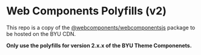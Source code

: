 # Web Components Polyfills (v2)

This repo is a copy of the [@webcomponents/webcomponentsjs](https://www.npmjs.com/package/@webcomponents/webcomponentsjs) package to be hosted on the BYU CDN.

**Only use the polyfills for version 2.x.x of the BYU Theme Componenets.**